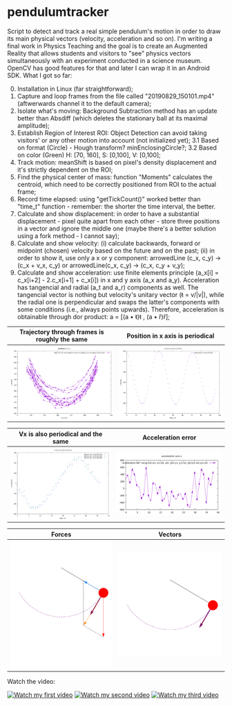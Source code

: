 # pendulumtracker
Script to detect and track a real simple pendulum's motion in order to draw its main physical vectors (velocity, acceleration and so on).
I'm writing a final work in Physics Teaching and the goal is to create an Augmented Reality that allows students and visitors to "see" physics vectors simultaneously with an experiment conducted in a science museum. OpenCV has good features for that and later I can wrap it in an Android SDK.
What I got so far:

0. Installation in Linux (far straightforward);
1. Capture and loop frames from the file called "20190829_150101.mp4" (aftwerwards channel it to the default camera);
2. Isolate what's moving: Background Subtraction method has an update better than Absdiff (which deletes the stationary ball at its maximal amplitude);
3. Establish Region of Interest ROI: Object Detection can avoid taking visitors' or any other motion into account (not initialized yet);
3.1 Based on format (Circle) - Hough transform? minEnclosingCircle?;
3.2 Based on color (Green) H: [70, 160], S: [0,100], V: [0,100];
4. Track motion: meanShift is based on pixel's density displacement and it's strictly dependent on the ROI;
5. Find the physical center of mass: function "Moments" calculates the centroid, which need to be correctly positioned from ROI to the actual frame;
6. Record time elapsed: using "getTickCount()" worked better than "time_t" function - remember: the shorter the time interval, the better.
7. Calculate and show displacement: in order to have a substantial displacement - pixel quite apart from each other - store three positions in a vector and ignore the middle one (maybe there's a better solution using a fork method - I cannot say);
8. Calculate and show velocity:  (i) calculate backwards, forward or midpoint (chosen) velocity based on the future and on the past; (ii) in order to show it, use only a x or y component: arrowedLine (c_x, c_y) → (c_x + v_x, c_y)  or arrowedLine(c_x, c_y) → (c_x, c_y + v_y);
9. Calculate and show acceleration: use finite elements principle (a_x[i] = c_x[i+2] - 2.c_x[i+1] + c_x[i]) in x and y axis (a_x and a_y). Acceleration has tangencial and radial (a_t and a_r) components as well. The tangencial vector is nothing but velocity's unitary vector (ŧ = v/|v|), while the radial one is perpendicular and swaps the latter's components with some conditions (i.e., always points upwards). Therefore, acceleration is obtainable through dor product: a = [(a • ŧ)ŧ  , (a • ř)ř]; 

| Trajectory through frames is roughly the same | Position in x axis is periodical |
|------------|-------------| 
|<img src="x_y_oneshot" width="400"> | <img src="x_t_oneshot" width="400">|

| Vx is also periodical and the same | Acceleration error |
|------------|-------------| 
|<img src="vx_t_multipleshots" width="400"> | <img src="acceleration x axis" width="400">|

| Forces | Vectors |
|------------|-------------| 
|<img src="Pendulo-Fvatan.gif" width="400"> | <img src="Pendulo-vatan.gif" width="400">|


Watch the video:

[![Watch my first video](http://www.cdfis.ufpr.br/portal/wp-content/uploads/2017/08/fibra-branco.jpg)](https://youtu.be/uV2xElP7mIY)
[![Watch my second video](http://fisica.ufpr.br/espectro20.gif)](https://youtu.be/b3sDeiZpKtA)
[![Watch my third video](http://fisica.ufpr.br/posgrad/assets/images/28337088-398137850610517-7963792264667145747-o-1-292x250.jpg)](https://youtu.be/LJU8EITwPh8)
